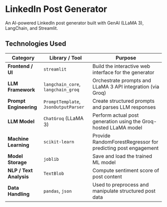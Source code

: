 # LinkedIn Post Generator  

An AI-powered LinkedIn post generator built with GenAI (LLaMA 3), LangChain, and Streamlit. 


## Technologies Used


| Category             | Library / Tool            | Purpose                                                                 |
|----------------------|---------------------------|-------------------------------------------------------------------------|
| **Frontend / UI**     | `streamlit`               | Build the interactive web interface for the generator                 |
| **LLM Framework**     | `langchain_core`, `langchain_groq` | Orchestrate prompts and LLaMA 3 API integration (via Groq)            |
| **Prompt Engineering**| `PromptTemplate`, `JsonOutputParser` | Create structured prompts and parses LLM responses                    |
| **LLM Model**         | `ChatGroq` (LLaMA 3)      | Perform actual post generation using the Groq-hosted LLaMA model      |
| **Machine Learning**  | `scikit-learn`            | Provide RandomForestRegressor for predicting post engagement          |
| **Model Storage**     | `joblib`                  | Save and load the trained ML model                                   |
| **NLP / Text Analysis**| `TextBlob`               | Compute sentiment score of post content                               |
| **Data Handling**     | `pandas`, `json`          | Used to preprocess and manipulate structured post data                 |


